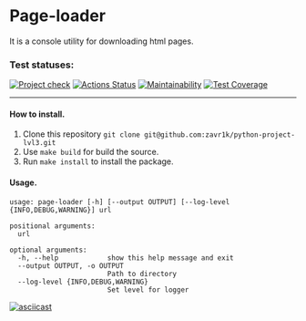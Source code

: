 # Page-loader
It is a console utility for downloading html pages.

### Test statuses:
[![Project check](https://github.com/zavr1k/python-project-lvl3/actions/workflows/project-check.yml/badge.svg?branch=main)](https://github.com/zavr1k/python-project-lvl3/actions/workflows/project-check.yml)
[![Actions Status](https://github.com/zavr1k/python-project-lvl3/workflows/hexlet-check/badge.svg)](https://github.com/zavr1k/python-project-lvl3/actions)
[![Maintainability](https://api.codeclimate.com/v1/badges/55b6ef5c5fee02b4617f/maintainability)](https://codeclimate.com/github/zavr1k/python-project-lvl3/maintainability)
[![Test Coverage](https://api.codeclimate.com/v1/badges/55b6ef5c5fee02b4617f/test_coverage)](https://codeclimate.com/github/zavr1k/python-project-lvl3/test_coverage)

---

#### How to install.
1. Clone this repository `git clone git@github.com:zavr1k/python-project-lvl3.git`
2. Use `make build` for build the source.
3. Run `make install` to install the package.

#### Usage.
```
usage: page-loader [-h] [--output OUTPUT] [--log-level {INFO,DEBUG,WARNING}] url

positional arguments:
  url

optional arguments:
  -h, --help            show this help message and exit
  --output OUTPUT, -o OUTPUT
                        Path to directory
  --log-level {INFO,DEBUG,WARNING}
                        Set level for logger
```
[![asciicast](https://asciinema.org/a/412546.svg)](https://asciinema.org/a/412546)
